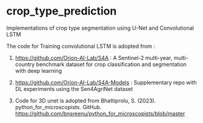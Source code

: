 # crop_type_prediction
Implementations of crop type segmentation using U-Net and Convolutional LSTM

The code for Training convolutional LSTM is adopted from :
1. https://github.com/Orion-AI-Lab/S4A : A Sentinel-2 multi-year, multi-country benchmark dataset for crop classification and segmentation with deep learning



2. https://github.com/Orion-AI-Lab/S4A-Models : Supplementary repo with DL experiments using the Sen4AgriNet dataset


3. Code for 3D unet is adopted from Bhattiprolu, S. (2023). python_for_microscopists. GitHub. https://github.com/bnsreenu/python_for_microscopists/blob/master


